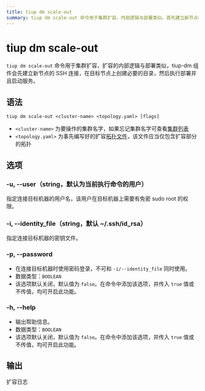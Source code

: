 ```yaml
---
title: tiup dm scale-out
summary: tiup dm scale-out 命令用于集群扩容，内部逻辑与部署类似。首先建立新节点的 SSH 连接，在目标节点上创建必要的目录，然后执行部署并启动服务。命令语法为 tiup dm scale-out <cluster-name> <topology.yaml>。选项包括 -u, --user（string，默认为当前执行命令的用户），-i, --identity_file（string，默认 ~/.ssh/id_rsa），-p, --password，-h, --help。输出为扩容日志。
---
```


# tiup dm scale-out

`tiup dm scale-out` 命令用于集群扩容，扩容的内部逻辑与部署类似，tiup-dm 组件会先建立新节点的 SSH 连接，在目标节点上创建必要的目录，然后执行部署并且启动服务。

## 语法

```shell
tiup dm scale-out <cluster-name> <topology.yaml> [flags]
```

- `<cluster-name>` 为要操作的集群名字，如果忘记集群名字可查看[集群列表](/tiup/tiup-component-dm-list.md)
- `<topology.yaml>` 为事先编写好的扩容[拓扑文件](/tiup/tiup-dm-topology-reference.md)，该文件应当仅包含扩容部分的拓扑

## 选项

### -u, --user（string，默认为当前执行命令的用户）

指定连接目标机器的用户名，该用户在目标机器上需要有免密 sudo root 的权限。

### -i, --identity_file（string，默认 ~/.ssh/id_rsa）

指定连接目标机器的密钥文件。

### -p, --password

- 在连接目标机器时使用密码登录，不可和 `-i/--identity_file` 同时使用。
- 数据类型：`BOOLEAN`
- 该选项默认关闭，默认值为 `false`。在命令中添加该选项，并传入 `true` 值或不传值，均可开启此功能。

### -h, --help

- 输出帮助信息。
- 数据类型：`BOOLEAN`
- 该选项默认关闭，默认值为 `false`。在命令中添加该选项，并传入 `true` 值或不传值，均可开启此功能。

## 输出

扩容日志
